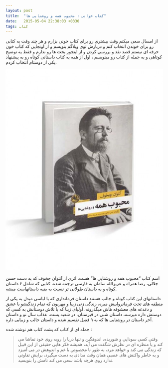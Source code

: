 ```yaml
---
layout: post
title:  "کتاب خوانی : محبوب همه و روشنایی ها"
date:   2015-05-04 22:38:03 +0330
tags: کتاب
---
```


از امسال سعی میکنم وقت بیشتری رو برای کتاب خونی بزارم و هر چند وقت یه کتابی رو برای خوندن انتخاب کنم و دربارش توی وبلاگم بنویسم و از اونجایی که کتاب خون حرفه ای نیستم قصد نقد و بررسی کردن و از اینجور بحث ها رو ندارم و فقط یه توضیح کوتاهی و یه جمله از کتاب رو مینویسم ، اول از همه یه کتاب داستانی کوتاه رو به پیشنهاد یکی از دوستام انتخاب کردم.

![محبوب همه و روشنایی ها](/images/mahboobe-hame-va-roshanayiha.jpg)

اسم کتاب “محبوب همه و روشنایی ها” هست، اثری از آنتوان چخوف که به دست حسن جلالی، رضا همراه و عزیزالله سامان به فارسی ترجمه شده، کتابی که شامل ۶ داستان کوتاه و یه داستان طولانی تر نسبت به بقیه داستانهاست میشه.

داستانهای این کتاب کوتاه و جالب هستند داستان فرمانداری که با لباسی مبدل به یکی از منطقه های تحت فرمانرواییش میره، زندگی زنی زیبا و مهربون که تمام زندگیشو با عشق و دغدغه های معشوقه هاش میگذرونه، اولیای زیبا که با تلاش دوستانش به کسی که دوستش داره میرسه، داستان شبی در قبرستان، در شعبه پست، عذاب سال نو و داستان آخر داستان در روشنایی ها که به ۹ فصل تقسیم شده و داستان جالب و زیبایی داره.

جمله ای از کتاب که پشت کتاب هم نوشته شده :

> وقتی کسی سودایی و شوریده، اندوهگین و تنها دریا را روبه روی خود تماشا می کند و یا منظره ای در نظرش شگفت می آید، همیشه فکر هایی حقیقی از این قبیل که زندگی می کند و خواهد مرد، به طور نا محصوص با غم و اندوهش در می آمیزد و به خاطر واکنش های عصبی همان وقت مدادی به دست میگیرد، برایش تفاوتی ندارد روی هرچه باشد سعی می کند نامش را بنویسید.
